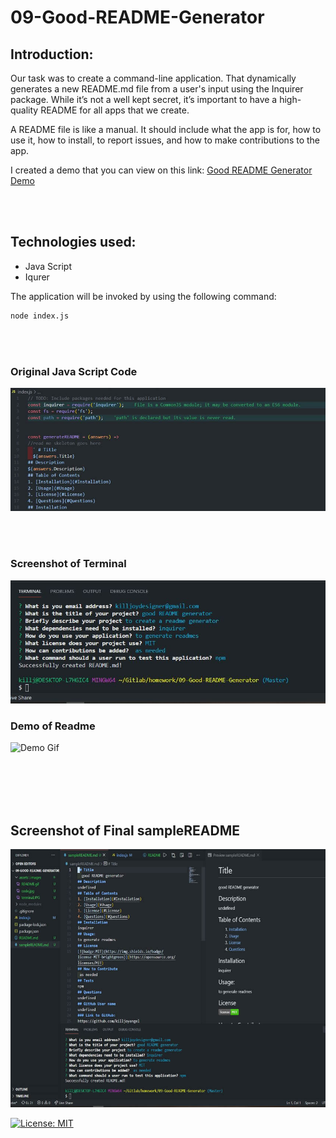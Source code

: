 # 09-Good-README-Generator
## Introduction:
Our task was to create a command-line application. That dynamically generates a new README.md file from a user's input using the Inquirer package. While it’s not a well kept secret, it’s important to have a high-quality README for all apps that we create.

 A README file is like a manual. It should include what the app is for, how to use it, how to install, to report issues, and how to make contributions to the app. 


I created a demo that you can view on this link:
 [Good README Generator Demo](https://drive.google.com/file/d/1BLbe6w9UIov3UzG22q1rq4g9ZKorqRxf/view?usp=sharing/)

<br>
<br>


## Technologies used:

* Java Script
* Iqurer


The application will be invoked by using the following command:
```bash
node index.js
```
<br>
<br>

### Original Java Script  Code
![screenshot](assets/images/code.jpg)

<br>
<br>

### Screenshot of Terminal
![screenshot](assets/images/terminal.JPG)

### Demo of Readme
![Demo Gif](assets/images/README.gif)

<br>
<br>
<br>
<br>

## Screenshot of Final sampleREADME

![screenshot](assets/images/final.jpg)


[![License: MIT](https://img.shields.io/badge/License-MIT-yellow.svg)](https://opensource.org/licenses/MIT)





